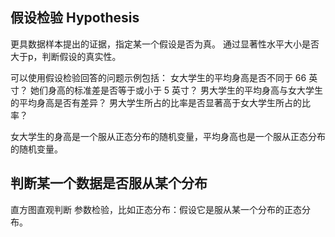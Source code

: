 ## 假设检验 Hypothesis 
更具数据样本提出的证据，指定某一个假设是否为真。
通过显著性水平大小是否大于p，判断假设的真实性。

可以使用假设检验回答的问题示例包括：
女大学生的平均身高是否不同于 66 英寸？
她们身高的标准差是否等于或小于 5 英寸？
男大学生的平均身高与女大学生的平均身高是否有差异？
男大学生所占的比率是否显著高于女大学生所占的比率？

女大学生的身高是一个服从正态分布的随机变量，平均身高也是一个服从正态分布的随机变量。

## 判断某一个数据是否服从某个分布
直方图直观判断
参数检验，比如正态分布：假设它是服从某一个分布的正态分布。